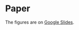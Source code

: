 # Paper

The figures are on [Google
Slides](https://docs.google.com/presentation/d/1YRW_VzImx2ymSsGHALvDGgz-iKtGSysCcRa8Gs1BDd4/).
